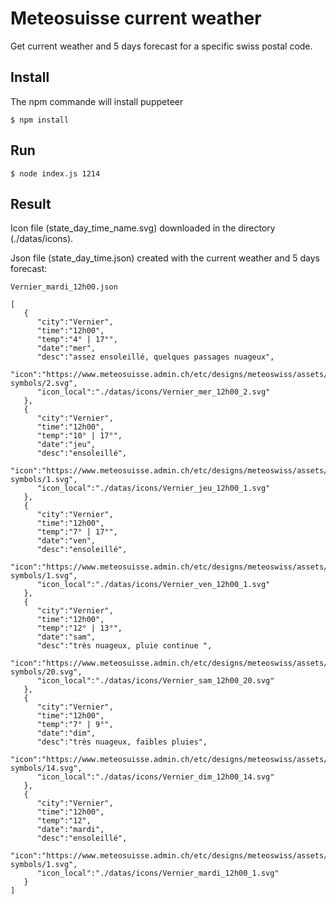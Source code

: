 # Meteosuisse current weather 
Get current weather and 5 days forecast for a specific swiss postal code.

## Install
The npm commande will install puppeteer

    $ npm install

## Run

    $ node index.js 1214
  
  
## Result
Icon file (state_day_time_name.svg) downloaded in the directory (./datas/icons).    

Json file (state_day_time.json) created with the current weather and 5 days forecast:

    Vernier_mardi_12h00.json
    
    [  
       {  
          "city":"Vernier",
          "time":"12h00",
          "temp":"4° | 17°",
          "date":"mer",
          "desc":"assez ensoleillé, quelques passages nuageux",
          "icon":"https://www.meteosuisse.admin.ch/etc/designs/meteoswiss/assets/images/icons/meteo/weather-symbols/2.svg",
          "icon_local":"./datas/icons/Vernier_mer_12h00_2.svg"
       },
       {  
          "city":"Vernier",
          "time":"12h00",
          "temp":"10° | 17°",
          "date":"jeu",
          "desc":"ensoleillé",
          "icon":"https://www.meteosuisse.admin.ch/etc/designs/meteoswiss/assets/images/icons/meteo/weather-symbols/1.svg",
          "icon_local":"./datas/icons/Vernier_jeu_12h00_1.svg"
       },
       {  
          "city":"Vernier",
          "time":"12h00",
          "temp":"7° | 17°",
          "date":"ven",
          "desc":"ensoleillé",
          "icon":"https://www.meteosuisse.admin.ch/etc/designs/meteoswiss/assets/images/icons/meteo/weather-symbols/1.svg",
          "icon_local":"./datas/icons/Vernier_ven_12h00_1.svg"
       },
       {  
          "city":"Vernier",
          "time":"12h00",
          "temp":"12° | 13°",
          "date":"sam",
          "desc":"très nuageux, pluie continue ",
          "icon":"https://www.meteosuisse.admin.ch/etc/designs/meteoswiss/assets/images/icons/meteo/weather-symbols/20.svg",
          "icon_local":"./datas/icons/Vernier_sam_12h00_20.svg"
       },
       {  
          "city":"Vernier",
          "time":"12h00",
          "temp":"7° | 9°",
          "date":"dim",
          "desc":"très nuageux, faibles pluies",
          "icon":"https://www.meteosuisse.admin.ch/etc/designs/meteoswiss/assets/images/icons/meteo/weather-symbols/14.svg",
          "icon_local":"./datas/icons/Vernier_dim_12h00_14.svg"
       },
       {  
          "city":"Vernier",
          "time":"12h00",
          "temp":"12",
          "date":"mardi",
          "desc":"ensoleillé",
          "icon":"https://www.meteosuisse.admin.ch/etc/designs/meteoswiss/assets/images/icons/meteo/weather-symbols/1.svg",
          "icon_local":"./datas/icons/Vernier_mardi_12h00_1.svg"
       }
    ]



